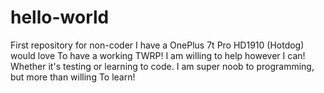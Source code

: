 # hello-world
First repository for non-coder
I have a OnePlus 7t Pro HD1910 (Hotdog) would love
To have a working TWRP! I am willing to help however
I can! Whether it's testing or learning to code.
I am super noob to programming, but more than willing
To learn!
